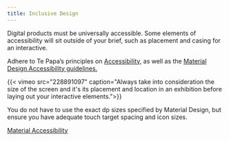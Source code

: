 ```yaml
---
title: Inclusive Design
---
```


Digital products must be universally accessible. Some elements of accessibility will sit outside of your
brief, such as placement and casing for an interactive.

Adhere to Te Papa’s principles on [Accessibility](https://te-papa.github.io/_pages/foundations/accessibility/), as well as the [Material Design Accessibility guidelines.](https://material.io/guidelines/usability/accessibility.html)

{{< vimeo src="228891097" caption="Always take into consideration the size of the screen and it's its placement and location in an exhibition before laying out your interactive elements.">}}

You do not have to use the exact dp sizes specified by Material Design, but ensure you have adequate touch target spacing and icon sizes.

[Material Accessibility](https://material.io/guidelines/usability/accessibility.html)